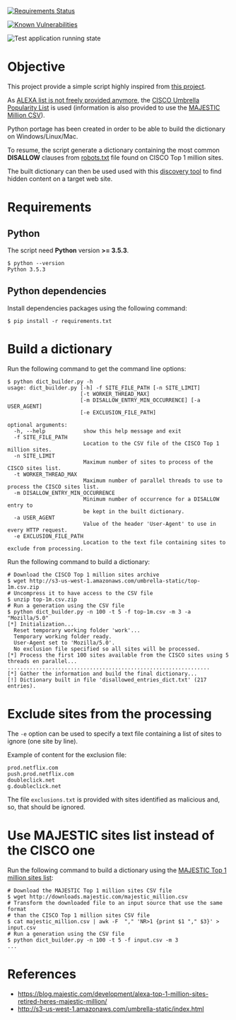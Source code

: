 [![Requirements Status](https://requires.io/github/righettod/robots-disallowed-dict-builder/requirements.svg?branch=master)](https://requires.io/github/righettod/robots-disallowed-dict-builder/requirements/?branch=master)

[![Known Vulnerabilities](https://snyk.io/test/github/righettod/robots-disallowed-dict-builder/badge.svg?targetFile=requirements.txt)](https://snyk.io/test/github/righettod/robots-disallowed-dict-builder?targetFile=requirements.txt)

![Test application running state](https://github.com/righettod/robots-disallowed-dict-builder/workflows/Test%20application%20running%20state/badge.svg)

# Objective

This project provide a simple script highly inspired from [this project](https://github.com/danielmiessler/RobotsDisallowed).

As [ALEXA list is not freely provided anymore](https://twitter.com/paul_pearce/status/800780539204538370), the [CISCO Umbrella Popularity List](http://s3-us-west-1.amazonaws.com/umbrella-static/index.html) is used (information is also provided to use the [MAJESTIC Million CSV](https://blog.majestic.com/development/majestic-million-csv-daily/)).

Python portage has been created in order to be able to build the dictionary on Windows/Linux/Mac.

To resume, the script generate a dictionary containing the most common **DISALLOW** clauses from [robots.txt](https://moz.com/learn/seo/robotstxt) file found on CISCO Top 1 million sites.

The built dictionary can then be used used with this [discovery tool](https://github.com/maurosoria/dirsearch) to find hidden content on a target web site.

# Requirements

## Python

The script need **Python** version **>= 3.5.3**.

```shell
$ python --version
Python 3.5.3
```

## Python dependencies

Install dependencies packages using the following command:

```shell
$ pip install -r requirements.txt
```

# Build a dictionary

Run the following command to get the command line options:

```
$ python dict_builder.py -h
usage: dict_builder.py [-h] -f SITE_FILE_PATH [-n SITE_LIMIT]
                       [-t WORKER_THREAD_MAX]
                       [-m DISALLOW_ENTRY_MIN_OCCURRENCE] [-a USER_AGENT]
                       [-e EXCLUSION_FILE_PATH]

optional arguments:
  -h, --help            show this help message and exit
  -f SITE_FILE_PATH     
                        Location to the CSV file of the CISCO Top 1 million sites.
  -n SITE_LIMIT         
                        Maximum number of sites to process of the CISCO sites list.
  -t WORKER_THREAD_MAX  
                        Maximum number of parallel threads to use to process the CISCO sites list.
  -m DISALLOW_ENTRY_MIN_OCCURRENCE
                        Minimum number of occurrence for a DISALLOW entry to
                        be kept in the built dictionary.
  -a USER_AGENT         
                        Value of the header 'User-Agent' to use in every HTTP request.
  -e EXCLUSION_FILE_PATH
                        Location to the text file containing sites to exclude from processing.                    
```

Run the following command to build a dictionary:

```shell
# Download the CISCO Top 1 million sites archive
$ wget http://s3-us-west-1.amazonaws.com/umbrella-static/top-1m.csv.zip
# Uncompress it to have access to the CSV file
$ unzip top-1m.csv.zip
# Run a generation using the CSV file
$ python dict_builder.py -n 100 -t 5 -f top-1m.csv -m 3 -a "Mozilla/5.0"
[*] Initialization...
  Reset temporary working folder 'work'...
  Temporary working folder ready.
  User-Agent set to 'Mozilla/5.0'.
  No exclusion file specified so all sites will be processed.
[*] Process the first 100 sites available from the CISCO sites using 5 threads en parallel...
................................................................
[*] Gather the information and build the final dictionary...
[!] Dictionary built in file 'disallowed_entries_dict.txt' (217 entries).
```

# Exclude sites from the processing

The `-e` option can be used to specify a text file containing a list of sites to ignore (one site by line).

Example of content for the exclusion file:

````
prod.netflix.com
push.prod.netflix.com
doubleclick.net
g.doubleclick.net
````

The file `exclusions.txt` is provided with sites identified as malicious and, so, that should be ignored.

# Use MAJESTIC sites list instead of the CISCO one

Run the following command to build a dictionary using the [MAJESTIC Top 1 million sites list](https://blog.majestic.com/development/majestic-million-csv-daily/):

```shell
# Download the MAJESTIC Top 1 million sites CSV file
$ wget http://downloads.majestic.com/majestic_million.csv
# Transform the downloaded file to an input source that use the same format 
# than the CISCO Top 1 million sites CSV file
$ cat majestic_million.csv | awk -F  "," 'NR>1 {print $1 "," $3}' > input.csv
# Run a generation using the CSV file
$ python dict_builder.py -n 100 -t 5 -f input.csv -m 3
...
```

# References

* https://blog.majestic.com/development/alexa-top-1-million-sites-retired-heres-majestic-million/
* http://s3-us-west-1.amazonaws.com/umbrella-static/index.html
